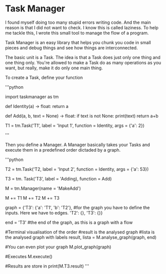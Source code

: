 # Task Manager

I found myself doing too many stupid errors writing code. And the main reason is that I did not want to check. I know this is called laziness. To help me tackle this, I wrote this small tool to manage the flow of a program.

Task Manager is an easy library that helps you chunk you code in small pieces and debug things and see how things are interconnected.

The basic unit is a Task. The idea is that a Task does just only one thing and one thing only. You're allowed to make a Task do as many operations as you want, but really, make it do only one main thing.

To create a Task, define your function

'''python

import taskmanager as tm

def Identity(a) -> float:
    return a

def Add(a, b, text = None) -> float:
    if text is not None:
        print(text)
    return a+b


T1 = tm.Task('T1', label = 'Input 1', function = Identity, args = {'a': 2})

'''

Then you define a Manager. A Manager basically takes your Tasks and execute them in a predefined order dictaded by a graph.

'''python

T2 = tm.Task('T2, label = 'Input 2', function = Identity, args = {'a': 53})

T3 = tm. Task('T3', label = 'Adding), function = Add)

M = tm.Manager(name = 'MakeAdd')

M += T1
M += T2
M += T3

graph = {'T3': {'a': 'T1', 'b': 'T2'},   #for the graph you have to define the inputs. Here we have to edges.
          'T2': {},
          'T3': {}}

end = 'T3' #the end of the graph, as this is a graph with a flow

#Terminal visualisation of the order
#result is the analysed graph
#lista is the analysed graph with labels
result, lista = M.analyse_graph(graph, end)

#You can even plot your graph
M.plot_graph(graph)

#Executes
M.execute()

#Results are store in
print(M.T3.result)
'''